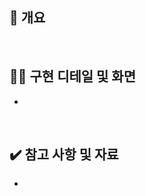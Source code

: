 ## 👀 개요

<!--

- Closes #이슈
- 간단한 설명

-->


<br />

## 🧑‍💻 구현 디테일 및 화면

<!--

작업한 내용을 이해하기 좋게 작성해주세요.
프론트엔드 작업의 경우 스크린샷이나 녹화가 있으면 좋아요.

-->

-

<br />

## ✔️ 참고 사항 및 자료

<!-- 특이 사항이나 레퍼런스 링크가 있다면 작성해주세요. -->

-
